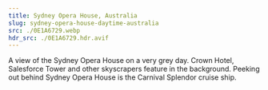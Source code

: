 ```yaml
---
title: Sydney Opera House, Australia
slug: sydney-opera-house-daytime-australia
src: ./0E1A6729.webp
hdr_src: ./0E1A6729.hdr.avif
---
```


A view of the Sydney Opera House on a very grey day. Crown Hotel, Salesforce
Tower and other skyscrapers feature in the background. Peeking out behind Sydney
Opera House is the Carnival Splendor cruise ship.
